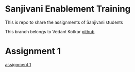 # Sanjivani Enablement Training

This is repo to share the assignments of Sanjivani students

This branch belongs to Vedant Kotkar [github](https://github.com/vek422)

# Assignment 1

[assignment 1 ](https://github.com/vek422/dsa)
